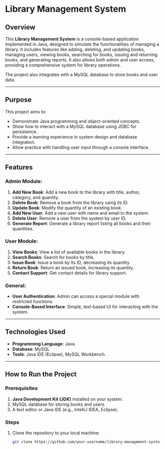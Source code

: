 # Library Management System

## Overview
This **Library Management System** is a console-based application implemented in Java, designed to simulate the functionalities
of managing a library. It includes features like adding, deleting, and updating books, managing users, viewing books, searching
for books, issuing and returning books, and generating reports. It also allows both admin and user access, providing a comprehensive
system for library operations.

The project also integrates with a MySQL database to store books and user data.

---

## Purpose
This project aims to:
- Demonstrate Java programming and object-oriented concepts.
- Show how to interact with a MySQL database using JDBC for persistence.
- Provide a learning experience in system design and database integration.
- Allow practice with handling user input through a console interface.

---

## Features

### Admin Module:
1. **Add New Book**: Add a new book to the library with title, author, category, and quantity.
2. **Delete Book**: Remove a book from the library using its ID.
3. **Update Book**: Modify the quantity of an existing book.
4. **Add New User**: Add a new user with name and email to the system.
5. **Delete User**: Remove a user from the system by user ID.
6. **Generate Report**: Generate a library report listing all books and their quantities.

### User Module:
1. **View Books**: View a list of available books in the library.
2. **Search Books**: Search for books by title.
3. **Issue Book**: Issue a book by its ID, decreasing its quantity.
4. **Return Book**: Return an issued book, increasing its quantity.
5. **Contact Support**: Get contact details for library support.

### General:
- **User Authentication**: Admin can access a special module with restricted functions.
- **Console-Based Interface**: Simple, text-based UI for interacting with the system.

---

## Technologies Used
- **Programming Language**: Java
- **Database**: MySQL
- **Tools**: Java IDE (Eclipse), MySQL Workbench.

---

## How to Run the Project

### Prerequisites
1. **Java Development Kit (JDK)** installed on your system.
2. MySQL database for storing books and users.
3. A text editor or Java IDE (e.g., IntelliJ IDEA, Eclipse).

### Steps
1. Clone the repository to your local machine:
   ```bash
   git clone https://github.com/your-username/library-management-system.git
